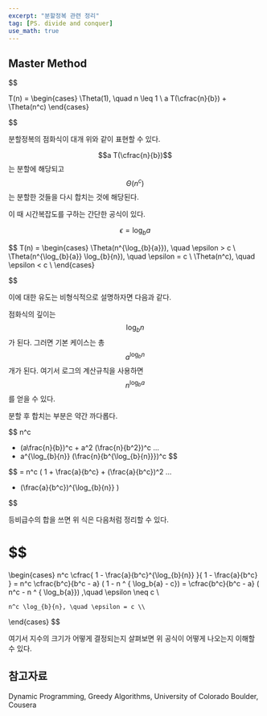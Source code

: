 ```yaml
---
excerpt: "분할정복 관련 정리"
tag: [PS. divide and conquer]
use_math: true
---
```


## Master Method

$$ 

T(n) = 
\begin{cases}
    \Theta(1), \quad n \leq 1 \\
    a T(\cfrac{n}{b}) + \Theta(n^c)
\end{cases}

$$

분할정복의 점화식이 대개 위와 같이 표현할 수 있다.

$$a T(\cfrac{n}{b})$$ 는 분할에 해당되고 $$\Theta(n^c)$$ 는 분할한 것들을 다시 합치는 것에 해당된다.

이 때 시간복잡도를 구하는 간단한 공식이 있다.

$$ \epsilon = \log_{b}{a}$$

$$ 
T(n) = 
\begin{cases}
    \Theta(n^{\log_{b}{a}}),         \quad \epsilon > c \\
    \Theta(n^{\log_{b}{a}} \log_{b}{n}), \quad \epsilon = c \\
    \Theta(n^c),                     \quad \epsilon < c \\
\end{cases}

$$

이에 대한 유도는 비형식적으로 설명하자면 다음과 같다.

점화식의 깊이는 $$\log_{b}{n}$$ 가 된다. 그러면 기본 케이스는 총 $$a^{\log_{b}{n}}$$ 개가 된다. 여기서 로그의 계산규칙을 사용하면 $$n^{\log_{b}{a}}$$ 를 얻을 수 있다.

분할 후 합치는 부분은 약간 까다롭다. 

$$ 
n^c 
+ (a\frac{n}{b})^c + a^2 (\frac{n}{b^2})^c 
... 
+ a^{\log_{b}{n}} (\frac{n}{b^{\log_{b}{n}}})^c
$$

$$ 
 = n^c (
1 + \frac{a}{b^c} + (\frac{a}{b^c})^2 
... 
+  (\frac{a}{b^c})^{\log_{b}{n}}
)

$$

등비급수의 합을 쓰면 위 식은 다음처럼 정리할 수 있다.

$$
 = 
\begin{cases}
    n^c \cfrac{ 1 - \frac{a}{b^c}^{\log_{b}{n}} }{ 1 - \frac{a}{b^c} }
    = n^c \cfrac{b^c}{b^c - a} ( 1 -  n ^ { \log_b{a} - c})
    = \cfrac{b^c}{b^c - a} ( n^c - n ^ { \log_b{a}})
       ,\quad \epsilon \neq c \\

    n^c \log_{b}{n}, \quad \epsilon = c \\

\end{cases}
$$

여기서 지수의 크기가 어떻게 결정되는지 살펴보면 위 공식이 어떻게 나오는지 이해할 수 있다.








## 참고자료

Dynamic Programming, Greedy Algorithms, University of Colorado Boulder, Cousera